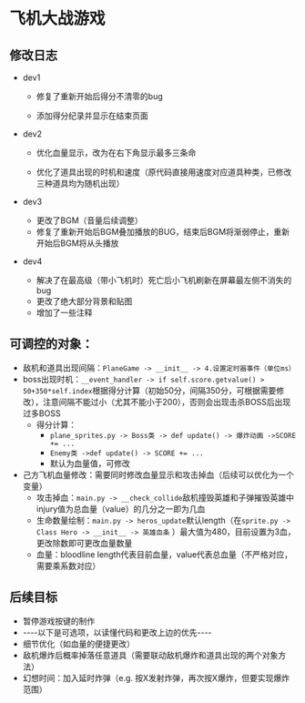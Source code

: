 # 飞机大战游戏

## 修改日志

* dev1

  * 修复了重新开始后得分不清零的bug

  * 添加得分纪录并显示在结束页面

* dev2

  * 优化血量显示，改为在右下角显示最多三条命

  * 优化了道具出现的时机和速度（原代码直接用速度对应道具种类，已修改三种道具均为随机出现）

* dev3
  * 更改了BGM（音量后续调整）
  * 修复了重新开始后BGM叠加播放的BUG，结束后BGM将渐弱停止，重新开始后BGM将从头播放
* dev4
  * 解决了在最高级（带小飞机时）死亡后小飞机刷新在屏幕最左侧不消失的bug
  * 更改了绝大部分背景和贴图
  * 增加了一些注释


## 可调控的对象：

* 敌机和道具出现间隔：`PlaneGame -> __init__ -> 4.设置定时器事件（单位ms）`
* boss出现时机：`__event_handler -> if self.score.getvalue() > 50+350*self.index`根据得分计算（初始50分，间隔350分，可根据需要修改），注意间隔不能过小（尤其不能小于200），否则会出现击杀BOSS后出现过多BOSS
  * 得分计算：
    * `plane_sprites.py -> Boss类 -> def update() -> 爆炸动画 ->SCORE += ...`
    * `Enemy类 ->def update() -> SCORE += ...`
    * 默认为血量值，可修改
* 己方飞机血量修改：需要同时修改血量显示和攻击掉血（后续可以优化为一个变量）
  * 攻击掉血：`main.py -> __check_collide`敌机撞毁英雄和子弹摧毁英雄中injury值为总血量（value）的几分之一即为几血
  * 生命数量绘制：`main.py -> heros_update`默认length（在`sprite.py -> Class Hero -> __init__ -> 英雄血条` ）最大值为480，目前设置为3血，更改除数即可更改血量数量
  * 血量：bloodline length代表目前血量，value代表总血量（不严格对应，需要乘系数对应）

## 后续目标

* 暂停游戏按键的制作
* ----以下是可选项，以读懂代码和更改上边的优先----
* 细节优化（如血量的便捷更改）
* 敌机爆炸后概率掉落任意道具（需要联动敌机爆炸和道具出现的两个对象方法）
* 幻想时间：加入延时炸弹（e.g. 按X发射炸弹，再次按X爆炸，但要实现爆炸范围）